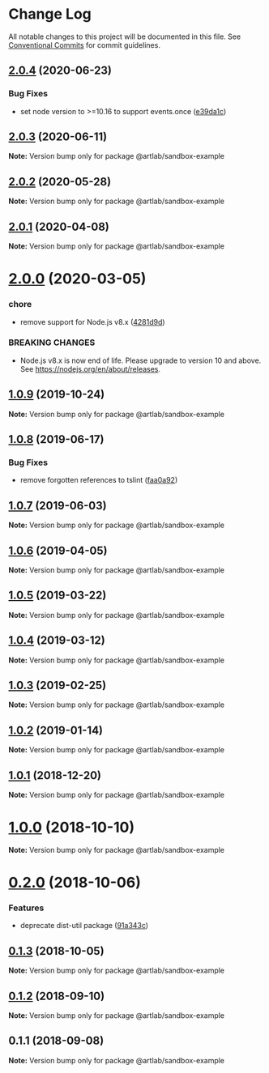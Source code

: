 # Change Log

All notable changes to this project will be documented in this file.
See [Conventional Commits](https://conventionalcommits.org) for commit guidelines.

## [2.0.4](https://github.com/artlab/artlab-commons/compare/@artlab/sandbox-example@2.0.3...@artlab/sandbox-example@2.0.4) (2020-06-23)


### Bug Fixes

* set node version to >=10.16 to support events.once ([e39da1c](https://github.com/artlab/artlab-commons/commit/e39da1ca47728eafaf83c10ce35b09b03b6a4edc))





## [2.0.3](https://github.com/artlab/artlab-commons/compare/@artlab/sandbox-example@2.0.2...@artlab/sandbox-example@2.0.3) (2020-06-11)

**Note:** Version bump only for package @artlab/sandbox-example





## [2.0.2](https://github.com/artlab/artlab-commons/compare/@artlab/sandbox-example@2.0.1...@artlab/sandbox-example@2.0.2) (2020-05-28)

**Note:** Version bump only for package @artlab/sandbox-example





## [2.0.1](https://github.com/artlab/artlab-commons/compare/@artlab/sandbox-example@2.0.0...@artlab/sandbox-example@2.0.1) (2020-04-08)

**Note:** Version bump only for package @artlab/sandbox-example





# [2.0.0](https://github.com/artlab/artlab-commons/compare/@artlab/sandbox-example@1.0.9...@artlab/sandbox-example@2.0.0) (2020-03-05)


### chore

* remove support for Node.js v8.x ([4281d9d](https://github.com/artlab/artlab-commons/commit/4281d9df50f0715d32879e1442a90b643ec8f542))


### BREAKING CHANGES

* Node.js v8.x is now end of life. Please upgrade to version
10 and above. See https://nodejs.org/en/about/releases.





## [1.0.9](https://github.com/artlab/artlab-commons/compare/@artlab/sandbox-example@1.0.8...@artlab/sandbox-example@1.0.9) (2019-10-24)

**Note:** Version bump only for package @artlab/sandbox-example





## [1.0.8](https://github.com/artlab/artlab-commons/compare/@artlab/sandbox-example@1.0.7...@artlab/sandbox-example@1.0.8) (2019-06-17)


### Bug Fixes

* remove forgotten references to tslint ([faa0a92](https://github.com/artlab/artlab-commons/commit/faa0a92))





## [1.0.7](https://github.com/artlab/artlab-commons/compare/@artlab/sandbox-example@1.0.6...@artlab/sandbox-example@1.0.7) (2019-06-03)

**Note:** Version bump only for package @artlab/sandbox-example





## [1.0.6](https://github.com/artlab/artlab-commons/compare/@artlab/sandbox-example@1.0.5...@artlab/sandbox-example@1.0.6) (2019-04-05)

**Note:** Version bump only for package @artlab/sandbox-example





## [1.0.5](https://github.com/artlab/artlab-commons/compare/@artlab/sandbox-example@1.0.4...@artlab/sandbox-example@1.0.5) (2019-03-22)

**Note:** Version bump only for package @artlab/sandbox-example





## [1.0.4](https://github.com/artlab/artlab-commons/compare/@artlab/sandbox-example@1.0.3...@artlab/sandbox-example@1.0.4) (2019-03-12)

**Note:** Version bump only for package @artlab/sandbox-example





## [1.0.3](https://github.com/artlab/artlab-commons/compare/@artlab/sandbox-example@1.0.2...@artlab/sandbox-example@1.0.3) (2019-02-25)

**Note:** Version bump only for package @artlab/sandbox-example





## [1.0.2](https://github.com/artlab/artlab-commons/compare/@artlab/sandbox-example@1.0.1...@artlab/sandbox-example@1.0.2) (2019-01-14)

**Note:** Version bump only for package @artlab/sandbox-example





## [1.0.1](https://github.com/artlab/artlab-commons/compare/@artlab/sandbox-example@1.0.0...@artlab/sandbox-example@1.0.1) (2018-12-20)

**Note:** Version bump only for package @artlab/sandbox-example





# [1.0.0](https://github.com/artlab/artlab-commons/compare/@artlab/sandbox-example@0.2.0...@artlab/sandbox-example@1.0.0) (2018-10-10)

**Note:** Version bump only for package @artlab/sandbox-example





<a name="0.2.0"></a>
# [0.2.0](https://github.com/artlab/artlab-commons/compare/@artlab/sandbox-example@0.1.3...@artlab/sandbox-example@0.2.0) (2018-10-06)


### Features

* deprecate dist-util package ([91a343c](https://github.com/artlab/artlab-commons/commit/91a343c))





<a name="0.1.3"></a>
## [0.1.3](https://github.com/artlab/artlab-commons/compare/@artlab/sandbox-example@0.1.2...@artlab/sandbox-example@0.1.3) (2018-10-05)

**Note:** Version bump only for package @artlab/sandbox-example





<a name="0.1.2"></a>
## [0.1.2](https://github.com/artlab/artlab-commons/compare/@artlab/sandbox-example@0.1.1...@artlab/sandbox-example@0.1.2) (2018-09-10)

**Note:** Version bump only for package @artlab/sandbox-example





<a name="0.1.1"></a>
## 0.1.1 (2018-09-08)

**Note:** Version bump only for package @artlab/sandbox-example

